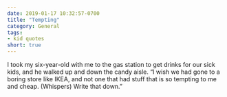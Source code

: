 ```yaml
---
date: 2019-01-17 10:32:57-0700
title: "Tempting"
category: General
tags:
- kid quotes
short: true
---
```


I took my six-year-old with me to the gas station to get drinks for our sick kids, and he walked up and down the candy aisle. “I wish we had gone to a boring store like IKEA, and not one that had stuff that is so tempting to me and cheap. (Whispers) Write that down.”
